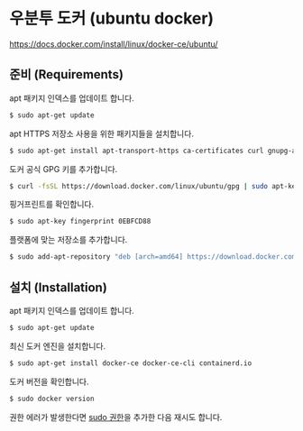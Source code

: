 # 우분투 도커 (ubuntu docker)

<https://docs.docker.com/install/linux/docker-ce/ubuntu/>

## 준비 (Requirements)

apt 패키지 인덱스를 업데이트 합니다.

```bash
$ sudo apt-get update
```

apt HTTPS 저장소 사용을 위한 패키지들을 설치합니다.

```bash
$ sudo apt-get install apt-transport-https ca-certificates curl gnupg-agent software-properties-common
```

도커 공식 GPG 키를 추가합니다.

```bash
$ curl -fsSL https://download.docker.com/linux/ubuntu/gpg | sudo apt-key add -
```

핑거프린트를 확인합니다.

```bash
$ sudo apt-key fingerprint 0EBFCD88
```

플랫폼에 맞는 저장소를 추가합니다.

```bash
$ sudo add-apt-repository "deb [arch=amd64] https://download.docker.com/linux/ubuntu $(lsb_release -cs) stable"
```

## 설치 (Installation)

apt 패키지 인덱스를 업데이트 합니다.

```bash
$ sudo apt-get update
```

최신 도커 엔진을 설치합니다.

```bash
$ sudo apt-get install docker-ce docker-ce-cli containerd.io
```

도커 버전을 확인합니다.

```bash
$ sudo docker version
```

권한 에러가 발생한다면 [sudo 권한](/ubuntu_sudo)을 추가한 다음 재시도 합니다.
